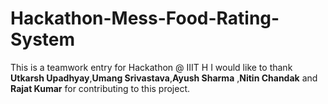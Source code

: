 # Hackathon-Mess-Food-Rating-System
This is a teamwork entry for Hackathon @ IIIT H
I would like to thank **Utkarsh Upadhyay**,**Umang Srivastava**,**Ayush Sharma** ,**Nitin Chandak** and **Rajat Kumar** for contributing to this project.
